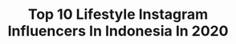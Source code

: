 ---
title: Top 10 Lifestyle Instagram Influencers In Indonesia In 2020
description: >-
  Find top lifestyle Instagram influencers in Indonesia in 2020. Most popular hashtags: #dirumahaja #ootd #bali #creativephotography.
platform: Instagram
profiles:
  - username: "renesantic"
    fullname: >-
      Rene Santic
    location: "Indonesia"
    followers: 15716
    engagement: 1697
    commentsToLikes: 0.066944
    avatar: "https://scontent-ams4-1.cdninstagram.com/v/t51.2885-19/s320x320/74369645_780749725699605_2503313429251489792_n.jpg?_nc_ht=scontent-ams4-1.cdninstagram.com&_nc_ohc=XSw1KwefWv8AX9wvrbH&oh=22b2cb477548f5bcc65ec74c9d2f94e9&oe=5EB9A738"
    verified: false
    hashtags: "#needyou, #ljubljanskakulinarika, #ekipca, #abovethesky"
  - username: "looraxo"
    fullname: >-
      LOORA ♡
    location: "Indonesia"
    followers: 39363
    engagement: 1982
    commentsToLikes: 0.262634
    avatar: "https://scontent-lhr8-1.cdninstagram.com/v/t51.2885-19/s320x320/73527630_556846955141311_932519236268457984_n.jpg?_nc_ht=scontent-lhr8-1.cdninstagram.com&_nc_ohc=aEDKzmw_uUEAX_ECnp5&oh=193342107c8645f824beb7cc8d5d2b34&oe=5EB95E02"
    verified: false
    hashtags: "#koost, #coronaworkout, #lol, #ad"
  - username: "bagusarf_"
    fullname: >-
      Bagus Arif
    location: "Indonesia"
    followers: 5922
    engagement: 1408
    commentsToLikes: 0.072027
    avatar: "https://scontent-ams4-1.cdninstagram.com/v/t51.2885-19/s320x320/82158586_3551814488167477_8525650188688162816_n.jpg?_nc_ht=scontent-ams4-1.cdninstagram.com&_nc_ohc=pS3TwD50oegAX9qj-3V&oh=2721f657f5910f245d831ead133c860d&oe=5E83981B"
    verified: false
    hashtags: "#exploresemarang, #exploretemanggung, #explorejogja, #browncanyonsemarang"
  - username: "tiaramandalawangi"
    fullname: >-
      TIARA MANDALAWANGI
    location: "Indonesia"
    followers: 37395
    engagement: 461
    commentsToLikes: 0.124632
    avatar: "https://scontent-lhr8-1.cdninstagram.com/v/t51.2885-19/s320x320/91259435_2518006278516509_1769679083190353920_n.jpg?_nc_ht=scontent-lhr8-1.cdninstagram.com&_nc_ohc=G_wBoY9TqU0AX_u9We1&oh=86a44d23aae69e1cf23a704695a72faa&oe=5EB8B47F"
    verified: false
    hashtags: "#wanitakuat, #rasasakitvastiend, #indoakustikgram, #giveaway"
  - username: "thelosttwo"
    fullname: >-
      CLAUDIA & KAAN
    location: "Indonesia"
    followers: 117324
    engagement: 662
    commentsToLikes: 0.046429
    avatar: "https://scontent-ort2-1.cdninstagram.com/v/t51.2885-19/s320x320/70265803_444141096225819_2434152580201316352_n.jpg?_nc_ht=scontent-ort2-1.cdninstagram.com&_nc_ohc=dHMoXzNX8UUAX-U6sdL&oh=cfb85cee0d8a52867d09ea249d01f2b4&oe=5EBAE4E0"
    verified: false
    hashtags: "#coronavirus, #airbnbhomes, #floatingbreakfast, #hiddenwaterfall"
  - username: "annesivaasen"
    fullname: >-
      Anne Siv Aasen | NORWAY 🇳🇴
    location: "Indonesia"
    followers: 16999
    engagement: 526
    commentsToLikes: 0.127562
    avatar: "https://scontent-ams4-1.cdninstagram.com/v/t51.2885-19/s320x320/74687596_2180299762075977_3385435978830184448_n.jpg?_nc_ht=scontent-ams4-1.cdninstagram.com&_nc_ohc=Fnr_qHDEKxgAX_lt_mG&oh=d5f3d235cac8e5833cfcf2bf047cf21f&oe=5EB8C45D"
    verified: false
    hashtags: "#meditation, #createyourownmagic, #yogafestival, #yogamodel"
  - username: "sofyansap"
    fullname: >-
      Sofyan Pratama
    location: "Indonesia"
    followers: 18356
    engagement: 928
    commentsToLikes: 0.027458
    avatar: "https://scontent-lhr8-1.cdninstagram.com/v/t51.2885-19/s320x320/78830486_600925644003063_3517148564075577344_n.jpg?_nc_ht=scontent-lhr8-1.cdninstagram.com&_nc_ohc=we0GQj0lKI8AX-K2RTv&oh=7ab306a6a6a7fd238ed5d29888c9b466&oe=5EB9C6F5"
    verified: false
    hashtags: "#postthepeople, #ootd, #kolaborasi, #lokalbrand"
  - username: "life_in_tokyo"
    fullname: >-
      Japan & SG ✨ Япония и Сингапур
    location: "Indonesia"
    followers: 356754
    engagement: 286
    commentsToLikes: 0.042973
    avatar: "https://scontent-lhr8-1.cdninstagram.com/v/t51.2885-19/s320x320/42316045_2087722047953128_5045139121576607744_n.jpg?_nc_ht=scontent-lhr8-1.cdninstagram.com&_nc_ohc=1j7fc0PhgrwAX9VekEx&oh=2a1c98def0bb5e2f7d98618a963a137e&oe=5EBA47A7"
    verified: false
    hashtags: "#lit, #mandapareserve, #rcreserve"
  - username: "fannychristianawong"
    fullname: >-
      Endorse | Fanny
    location: "Indonesia"
    followers: 20185
    engagement: 418
    commentsToLikes: 0.305273
    avatar: "https://scontent-lhr8-1.cdninstagram.com/v/t51.2885-19/s320x320/78845187_438007790413601_4779059704246566912_n.jpg?_nc_ht=scontent-lhr8-1.cdninstagram.com&_nc_ohc=rLcHH5f6Yy4AX_k4lSN&oh=f055fc6b26ed4641116e563c95c677b6&oe=5EB98EEE"
    verified: false
    hashtags: "#imigrasiindonesia, #jirou, #dripsweet, #semakindidepan"
  - username: "arumi_ningsih1"
    fullname: >-
      Arumi ningsih
    location: "Indonesia"
    followers: 28995
    engagement: 300
    commentsToLikes: 0.271033
    avatar: "https://scontent-lhr8-1.cdninstagram.com/v/t51.2885-19/s320x320/69601341_3234339979916977_3801416016852942848_n.jpg?_nc_ht=scontent-lhr8-1.cdninstagram.com&_nc_ohc=hQnzeo4KtuwAX_rYts7&oh=f10429d10e17030a2f4f10eda724b704&oe=5EBC98EA"
    verified: false
    hashtags: "#dermasterindonesia, #caffinopremiumuser, #indobeautysquad, #love"
---